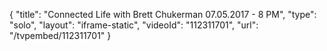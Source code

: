 {
    "title": "Connected Life with Brett Chukerman 07.05.2017 - 8 PM",
    "type": "solo",
    "layout": "iframe-static",
    "videoId": "112311701",
    "url": "\/tvpembed\/112311701"
}